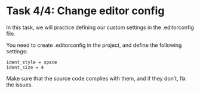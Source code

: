 # Task 4/4: Change editor config

In this task, we will practice defining our custom settings in the .editorconfig file.

You need to create .editorconfig in the project, and define the following settings:
```
ident_style = space
ident_size = 4
```

Make sure that the source code complies with them, and if they don’t, fix the issues.

